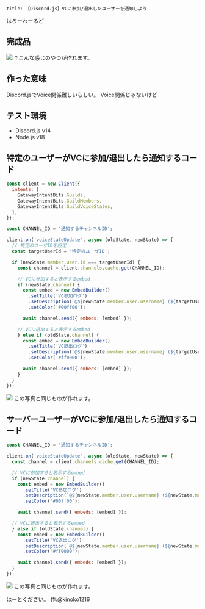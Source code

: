 ```
title: 【Discord.js】VCに参加/退出したユーザーを通知しよう
```

はろーわーるど

## 完成品
![](https://storage.googleapis.com/zenn-user-upload/a4749884f399-20230810.png)
↑こんな感じのやつが作れます。

## 作った意味
Discord.jsでVoice関係難しいらしい。
Voice関係じゃないけど

## テスト環境
- Discord.js v14
- Node.js v18

## 特定のユーザーがVCに参加/退出したら通知するコード
```javascript
const client = new Client({
  intents: [
    GatewayIntentBits.Guilds,
    GatewayIntentBits.GuildMembers,
    GatewayIntentBits.GuildVoiceStates,
  ],
});

const CHANNEL_ID = '通知するチャンネルID';

client.on('voiceStateUpdate', async (oldState, newState) => {
  // 特定のユーザIDを設定
  const targetUserId = '特定のユーザID';

  if (newState.member.user.id === targetUserId) {
    const channel = client.channels.cache.get(CHANNEL_ID);

    // VCに参加すると表示するembed
    if (newState.channel) {
      const embed = new EmbedBuilder()
        .setTitle('VC参加ログ')
        .setDescription(`@${newState.member.user.username} (${targetUserId}) が、<#${newState.channel.id}>に参加しました。`)
        .setColor('#00ff00');

      await channel.send({ embeds: [embed] });

    // VCに退出すると表示するembed
    } else if (oldState.channel) {
      const embed = new EmbedBuilder()
        .setTitle('VC退出ログ')
        .setDescription(`@${newState.member.user.username} (${targetUserId}) が、<#${oldState.channel.id}>から退出しました。`)
        .setColor('#ff0000');

      await channel.send({ embeds: [embed] });
    }
  }
});
```
![](https://storage.googleapis.com/zenn-user-upload/d1a5ed9e7053-20230810.png)
この写真と同じものが作れます。

## サーバーユーザーがVCに参加/退出したら通知するコード
```javascript
const CHANNEL_ID = '通知するチャンネルID';

client.on('voiceStateUpdate', async (oldState, newState) => {
  const channel = client.channels.cache.get(CHANNEL_ID);

  // VCに参加すると表示するembed
  if (newState.channel) {
    const embed = new EmbedBuilder()
      .setTitle('VC参加ログ')
      .setDescription(`@${newState.member.user.username} (${newState.member.user.id}) が、<#${newState.channel.id}>に参加しました。`)
      .setColor('#00ff00');

    await channel.send({ embeds: [embed] });

  // VCに退出すると表示するembed
  } else if (oldState.channel) {
    const embed = new EmbedBuilder()
      .setTitle('VC退出ログ')
      .setDescription(`@${newState.member.user.username} (${newState.member.user.id}) が、<#${oldState.channel.id}>から退出しました。`)
      .setColor('#ff0000');

    await channel.send({ embeds: [embed] });
  }
});
```
![](https://storage.googleapis.com/zenn-user-upload/737607f98316-20230810.png)
この写真と同じものが作れます。

はーとください。
作:[@kinoko1216](https://discord.com/invite/VdzXx892Zq)
